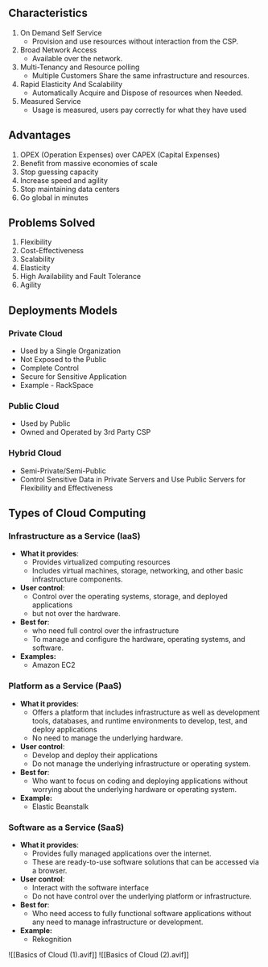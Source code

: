 ## Characteristics

1. On Demand Self Service
    - Provision and use resources without interaction from the CSP.
2. Broad Network Access
    - Available over the network.
3. Multi-Tenancy and Resource polling
    - Multiple Customers Share the same infrastructure and resources.
4. Rapid Elasticity And Scalability
    - Automatically Acquire and Dispose of resources when Needed.
5. Measured Service
    - Usage is measured, users pay correctly for what they have used

## Advantages

1. OPEX (Operation Expenses) over CAPEX (Capital Expenses)
2. Benefit from massive economies of scale
3. Stop guessing capacity
4. Increase speed and agility
5. Stop maintaining data centers
6. Go global in minutes

## Problems Solved

1. Flexibility 
2. Cost-Effectiveness
3. Scalability
4. Elasticity
5. High Availability and Fault Tolerance
6. Agility

## Deployments Models

### Private Cloud

- Used by a Single Organization
- Not Exposed to the Public
- Complete Control
- Secure for Sensitive Application
- Example - RackSpace

### Public Cloud

- Used by Public
- Owned and Operated by 3rd Party CSP

### Hybrid Cloud

- Semi-Private/Semi-Public
- Control Sensitive Data in Private Servers and Use Public Servers for Flexibility and Effectiveness

## Types of Cloud Computing

### Infrastructure as a Service (IaaS)

- **What it provides**:
    - Provides virtualized computing resources
    - Includes virtual machines, storage, networking, and other basic infrastructure components.
- **User control**:
    - Control over the operating systems, storage, and deployed applications
    - but not over the hardware.
- **Best for**:
    - who need full control over the infrastructure
    - To manage and configure the hardware, operating systems, and software.
- **Examples:**
    - Amazon EC2

### Platform as a Service (PaaS)

- **What it provides**:
    - Offers a platform that includes infrastructure as well as development tools, databases, and runtime environments to develop, test, and deploy applications
    - No need to manage the underlying hardware.
- **User control**:
    - Develop and deploy their applications
    - Do not manage the underlying infrastructure or operating system.
- **Best for**:
    - Who want to focus on coding and deploying applications without worrying about the underlying hardware or operating system.
- **Example:**
    - Elastic Beanstalk

### Software as a Service (SaaS)

- **What it provides**:
    - Provides fully managed applications over the internet.
    - These are ready-to-use software solutions that can be accessed via a browser.
- **User control**:
    - Interact with the software interface
    - Do not have control over the underlying platform or infrastructure.
- **Best for**:
    - Who need access to fully functional software applications without any need to manage infrastructure or development.
- **Example:**
    - Rekognition

![[Basics of Cloud (1).avif]]
![[Basics of Cloud (2).avif]]